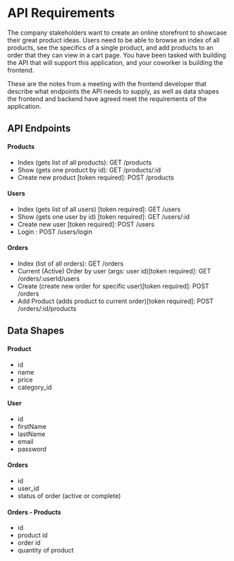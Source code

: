 # API Requirements

The company stakeholders want to create an online storefront to showcase their great product ideas. Users need to be able to browse an index of all products, see the specifics of a single product, and add products to an order that they can view in a cart page. You have been tasked with building the API that will support this application, and your coworker is building the frontend.

These are the notes from a meeting with the frontend developer that describe what endpoints the API needs to supply, as well as data shapes the frontend and backend have agreed meet the requirements of the application.

## API Endpoints

#### Products

- Index (gets list of all products): GET /products
- Show (gets one product by id): GET /products/:id
- Create new product [token required]: POST /products

#### Users

- Index (gets list of all users) [token required]: GET /users
- Show (gets one user by id) [token required]: GET /users/:id
- Create new user [token required]: POST /users
- Login : POST /users/login

#### Orders

- Index (list of all orders): GET /orders
- Current (Active) Order by user (args: user id)[token required]: GET /orders/:userId/users
- Create (create new order for specific user)[token required]: POST /orders
- Add Product (adds product to current order)[token required]: POST /orders/:id/products

## Data Shapes

#### Product

- id
- name
- price
- category_id

#### User

- id
- firstName
- lastName
- email
- password

#### Orders

- id
- user_id
- status of order (active or complete)

#### Orders - Products

- id
- product id
- order id
- quantity of product
